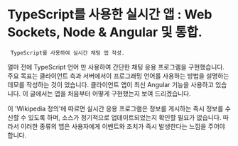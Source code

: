 # TypeScript를 사용한 실시간 앱 : Web Sockets, Node & Angular 및 통합.
``` TypeScript를 사용하여 실시간 채팅 앱 작성.```
  
얼마 전에 TypeScript 언어 만 사용하여 간단한 채팅 응용 프로그램을 구현했습니다. 
주요 목표는 클라이언트 측과 서버에서이 프로그래밍 언어를 사용하는 방법을 설명하는 데모를 작성하는 것이 었습니다. 
클라이언트 앱이 최신 Angular 기능을 사용하고 있습니다.
이 글에서는 앱을 처음부터 어떻게 구현했는지 보여 드리겠습니다.

이 'Wikipedia 정의'에 따르면 실시간 응용 프로그램은 정보를 게시하는 즉시 정보를 수신할 수 있도록 하며, 
소스가 정기적으로 업데이트되었는지 확인할 필요가 없습니다.
따라서 이러한 종류의 앱은 사용자에게 이벤트와 조치가 즉시 발생한다는 느낌을 주어야 합니다.
